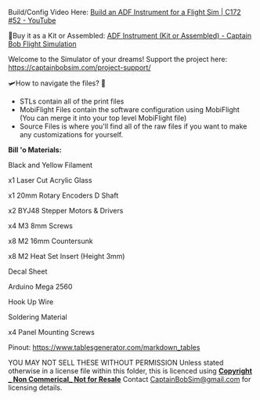 Build/Config Video Here: [Build an ADF Instrument for a Flight Sim | C172 #52 - YouTube](https://youtu.be/ojH7NXjEXp0)

🛒Buy it as a Kit or Assembled: [ADF Instrument (Kit or Assembled) - Captain Bob Flight Simulation](https://captainbobsim.com/product/adf-instrument/)

Welcome to the Simulator of your dreams!
Support the project here: https://captainbobsim.com/project-support/

🛩How to navigate the files? 🧭

- STLs contain all of the print files
- MobiFlight Files contain the software configuration using MobiFlight (You can merge it into your top level MobiFlight file)
- Source Files is where you'll find all of the raw files if you want to make any customizations for yourself.

__Bill 'o Materials:__

Black and Yellow Filament

x1 Laser Cut Acrylic Glass

x1 20mm Rotary Encoders D Shaft

x2 BYJ48 Stepper Motors & Drivers

x4 M3 8mm Screws

x8 M2 16mm Countersunk

x8 M2 Heat Set Insert (Height 3mm)

Decal Sheet

Arduino Mega 2560

Hook Up Wire

Soldering Material

x4 Panel Mounting Screws

Pinout: 
https://www.tablesgenerator.com/markdown_tables

YOU MAY NOT SELL THESE WITHOUT PERMISSION
Unless stated otherwise in a license file within this folder, this is licenced using
**[Copyright _ Non Commerical_ Not for Resale](https://creativecommons.org/licenses/by-nc/4.0/)**
Contact CaptainBobSim@gmail.com for licensing details.
